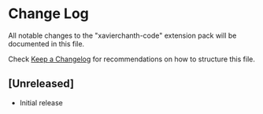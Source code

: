 # Change Log

All notable changes to the "xavierchanth-code" extension pack will be documented in this file.

Check [Keep a Changelog](http://keepachangelog.com/) for recommendations on how to structure this file.

## [Unreleased]

- Initial release
